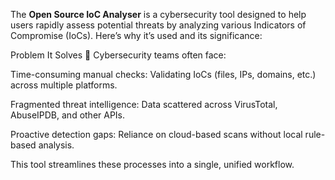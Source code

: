 The **Open Source IoC Analyser** is a cybersecurity tool designed to help users rapidly assess potential threats by analyzing various Indicators of Compromise (IoCs). Here’s why it’s used and its significance:

Problem It Solves 🎯
Cybersecurity teams often face:

Time-consuming manual checks: Validating IoCs (files, IPs, domains, etc.) across multiple platforms.

Fragmented threat intelligence: Data scattered across VirusTotal, AbuseIPDB, and other APIs.

Proactive detection gaps: Reliance on cloud-based scans without local rule-based analysis.

This tool streamlines these processes into a single, unified workflow.
